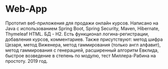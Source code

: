 # Web-App
Прототип веб-приложения для продажи онлайн курсов. Написано на Java с использованием Spring Boot, Spring Security, Maven, Hibernate, Thymeleaf HTML. БД - H2. Есть функционал логина-регистрации, добавления курсов, комментариев. Также присутствуют: метод шифра Цезаря, метод Виженера, метод гаммирования (только англ алфавит), метод гаммирования с генерацией, расширенный алгоритм Евклида, быстрое возведение в степень по модулю, тест Миллера-Рабина на простоту. 2019 год.

